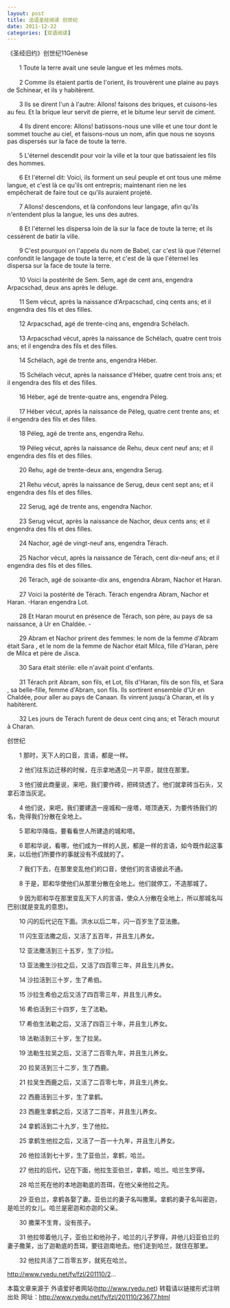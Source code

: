 ```yaml
---
layout: post
title: 法语圣经阅读 创世纪
date: 2011-12-22
categories: [双语阅读]  
---
```


《圣经旧约》创世纪11Genèse

　　1 Toute la terre avait une seule langue et les mêmes mots.

　　2 Comme ils étaient partis de l'orient, ils trouvèrent une plaine au pays de Schinear, et ils y habitèrent.

　　3 Ils se dirent l'un à l'autre: Allons! faisons des briques, et cuisons-les au feu. Et la brique leur servit de pierre, et le bitume leur servit de ciment.

　　4 Ils dirent encore: Allons! batissons-nous une ville et une tour dont le sommet touche au ciel, et faisons-nous un nom, afin que nous ne soyons pas dispersés sur la face de toute la terre.

　　5 L'éternel descendit pour voir la ville et la tour que batissaient les fils des hommes.

　　6 Et l'éternel dit: Voici, ils forment un seul peuple et ont tous une même langue, et c'est là ce qu'ils ont entrepris; maintenant rien ne les empêcherait de faire tout ce qu'ils auraient projeté.

　　7 Allons! descendons, et là confondons leur langage, afin qu'ils n'entendent plus la langue, les uns des autres.

　　8 Et l'éternel les dispersa loin de là sur la face de toute la terre; et ils cessèrent de batir la ville.

　　9 C'est pourquoi on l'appela du nom de Babel, car c'est là que l'éternel confondit le langage de toute la terre, et c'est de là que l'éternel les dispersa sur la face de toute la terre.

　　10 Voici la postérité de Sem. Sem, agé de cent ans, engendra Arpacschad, deux ans après le déluge.

　　11 Sem vécut, après la naissance d'Arpacschad, cinq cents ans; et il engendra des fils et des filles.

　　12 Arpacschad, agé de trente-cinq ans, engendra Schélach.

　　13 Arpacschad vécut, après la naissance de Schélach, quatre cent trois ans; et il engendra des fils et des filles.

　　14 Schélach, agé de trente ans, engendra Héber.

　　15 Schélach vécut, après la naissance d'Héber, quatre cent trois ans; et il engendra des fils et des filles.

　　16 Héber, agé de trente-quatre ans, engendra Péleg.

　　17 Héber vécut, après la naissance de Péleg, quatre cent trente ans; et il engendra des fils et des filles.

　　18 Péleg, agé de trente ans, engendra Rehu.

　　19 Péleg vécut, après la naissance de Rehu, deux cent neuf ans; et il engendra des fils et des filles.

　　20 Rehu, agé de trente-deux ans, engendra Serug.

　　21 Rehu vécut, après la naissance de Serug, deux cent sept ans; et il engendra des fils et des filles.

　　22 Serug, agé de trente ans, engendra Nachor.

　　23 Serug vécut, après la naissance de Nachor, deux cents ans; et il engendra des fils et des filles.

　　24 Nachor, agé de vingt-neuf ans, engendra Térach.

　　25 Nachor vécut, après la naissance de Térach, cent dix-neuf ans; et il engendra des fils et des filles.

　　26 Térach, agé de soixante-dix ans, engendra Abram, Nachor et Haran.

　　27 Voici la postérité de Térach. Térach engendra Abram, Nachor et Haran. -Haran engendra Lot.

　　28 Et Haran mourut en présence de Térach, son père, au pays de sa naissance, à Ur en Chaldée. -

　　29 Abram et Nachor prirent des femmes: le nom de la femme d'Abram était Sara , et le nom de la femme de Nachor était Milca, fille d'Haran, père de Milca et père de Jisca.

　　30 Sara était stérile: elle n'avait point d'enfants.

　　31 Térach prit Abram, son fils, et Lot, fils d'Haran, fils de son fils, et Sara , sa belle-fille, femme d'Abram, son fils. Ils sortirent ensemble d'Ur en Chaldée, pour aller au pays de Canaan. Ils vinrent jusqu'à Charan, et ils y habitèrent.

　　32 Les jours de Térach furent de deux cent cinq ans; et Térach mourut à Charan.

创世纪

　　1 那时，天下人的口音，言语，都是一样。

　　2 他们往东边迁移的时候，在示拿地遇见一片平原，就住在那里。

　　3 他们彼此商量说，来吧，我们要作砖，把砖烧透了。他们就拿砖当石头，又拿石漆当灰泥。

　　4 他们说，来吧，我们要建造一座城和一座塔，塔顶通天，为要传扬我们的名，免得我们分散在全地上。

　　5 耶和华降临，要看看世人所建造的城和塔。

　　6 耶和华说，看哪，他们成为一样的人民，都是一样的言语，如今既作起这事来，以后他们所要作的事就没有不成就的了。

　　7 我们下去，在那里变乱他们的口音，使他们的言语彼此不通。

　　8 于是，耶和华使他们从那里分散在全地上。他们就停工，不造那城了。

　　9 因为耶和华在那里变乱天下人的言语，使众人分散在全地上，所以那城名叫巴别(就是变乱的意思)。

　　10 闪的后代记在下面。洪水以后二年，闪一百岁生了亚法撒。

　　11 闪生亚法撒之后，又活了五百年，并且生儿养女。

　　12 亚法撒活到三十五岁，生了沙拉。

　　13 亚法撒生沙拉之后，又活了四百零三年，并且生儿养女。

　　14 沙拉活到三十岁，生了希伯。

　　15 沙拉生希伯之后又活了四百零三年，并且生儿养女。

　　16 希伯活到三十四岁，生了法勒。

　　17 希伯生法勒之后，又活了四百三十年，并且生儿养女。

　　18 法勒活到三十岁，生了拉吴。

　　19 法勒生拉吴之后，又活了二百零九年，并且生儿养女。

　　20 拉吴活到三十二岁，生了西鹿。

　　21 拉吴生西鹿之后，又活了二百零七年，并且生儿养女。

　　22 西鹿活到三十岁，生了拿鹤。

　　23 西鹿生拿鹤之后，又活了二百年，并且生儿养女。

　　24 拿鹤活到二十九岁，生了他拉。

　　25 拿鹤生他拉之后，又活了一百一十九年，并且生儿养女。

　　26 他拉活到七十岁，生了亚伯兰，拿鹤，哈兰。

　　27 他拉的后代，记在下面，他拉生亚伯兰，拿鹤，哈兰。哈兰生罗得。

　　28 哈兰死在他的本地迦勒底的吾珥，在他父亲他拉之先。

　　29 亚伯兰，拿鹤各娶了妻。亚伯兰的妻子名叫撒莱。拿鹤的妻子名叫密迦，是哈兰的女儿。哈兰是密迦和亦迦的父亲。

　　30 撒莱不生育，没有孩子。

　　31 他拉带着他儿子，亚伯兰和他孙子，哈兰的儿子罗得，并他儿妇亚伯兰的妻子撒莱，出了迦勒底的吾珥，要往迦南地去。他们走到哈兰，就住在那里。

　　32 他拉共活了二百零五岁，就死在哈兰。

http://www.ryedu.net/fy/fzl/201110/2...

本篇文章来源于 外语爱好者网站(http://www.ryedu.net) 转载请以链接形式注明出处 网址：http://www.ryedu.net/fy/fzl/201110/23677.html
